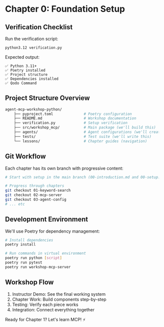 # Chapter 0: Foundation Setup

## Verification Checklist
Run the verification script:

```bash
python3.12 verification.py
```
Expected output:

```
✅ Python 3.11+ 
✅ Poetry installed
✅ Project structure
✅ Dependencies installed
✅ Qodo Command
```

## Project Structure Overview

```bash
agent-mcp-workshop-python/
    ├── pyproject.toml              # Poetry configuration
    ├── README.md                   # Workshop documentation
    ├── verification.py             # Setup verification
    ├── src/workshop_mcp/           # Main package (we'll build this)
    ├── agents/                     # Agent configurations (we'll create this)
    ├── tests/                      # Test suite (we'll write this)
    └── lessons/                    # Chapter guides (navigation)
```

## Git Workflow

Each chapter has its own branch with progressive content:

```bash
# Start with setup in the main branch (00-introduction.md and 00-setup.md)

# Progress through chapters  
git checkout 01-keyword-search
git checkout 02-mcp-server
git checkout 03-agent-config
# ... etc
```

## Development Environment

We'll use Poetry for dependency management:

```bash
# Install dependencies
poetry install

# Run commands in virtual environment
poetry run python [script]
poetry run pytest
poetry run workshop-mcp-server
```

## Workshop Flow

1. Instructor Demo: See the final working system
2. Chapter Work: Build components step-by-step
3. Testing: Verify each piece works
4. Integration: Connect everything together

Ready for Chapter 1? Let's learn MCP! ⚡